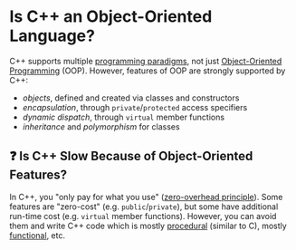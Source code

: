# Is C++ an Object-Oriented Language?

C++ supports multiple [programming paradigms][para], not just [Object-Oriented Programming][oop] (OOP). However,
features of OOP are strongly supported by C++:

- _objects_, defined and created via classes and constructors
- _encapsulation_, through `private`/`protected` access specifiers
- _dynamic dispatch_, through `virtual` member functions
- _inheritance_ and _polymorphism_ for classes

## :question: Is C++ Slow Because of Object-Oriented Features?

In C++, you "only pay for what you use" ([zero-overhead principle][zero]). Some features are "zero-cost" (e.g.
`public`/`private`), but some have additional run-time cost (e.g. `virtual` member functions). However, you can avoid
them and write C++ code which is mostly [procedural][proc] (similar to C), mostly [functional][fun], etc.

[para]: https://en.wikipedia.org/wiki/Programming_paradigm
[oop]: https://en.wikipedia.org/wiki/Object-oriented_programming
[zero]: https://en.cppreference.com/w/cpp/language/Zero-overhead_principle
[proc]: https://en.wikipedia.org/wiki/Procedural_programming
[fun]: https://en.wikipedia.org/wiki/Functional_programming
